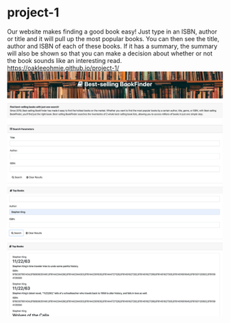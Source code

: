 # project-1
Our website makes finding a good book easy! Just type in an ISBN, author or title and it will pull up the most popular books. 
You can then see the title, author and ISBN of each of these books. If it has a summary, the summary will also be shown
so that you can make a decision about whether or not the book sounds like an interesting read.  
https://oakleeohmie.github.io/project-1/
![webpage](webpage.png)
![webpage demo](webpage-demo.png)

